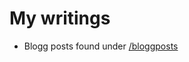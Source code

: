 # My writings
- Blogg posts found under [/bloggposts](https://github.com/baakind/writings/tree/master/bloggposts)